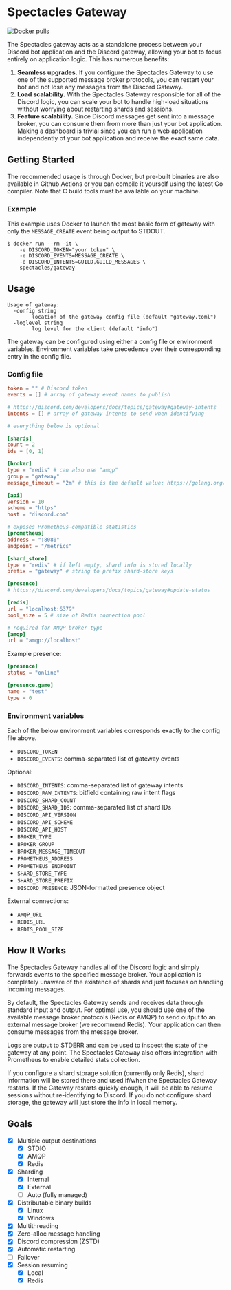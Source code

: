 # Spectacles Gateway

[![Docker pulls](https://img.shields.io/docker/pulls/spectacles/gateway)](https://hub.docker.com/r/spectacles/gateway)

The Spectacles gateway acts as a standalone process between your Discord bot application and the
Discord gateway, allowing your bot to focus entirely on application logic. This has numerous
benefits:

1. **Seamless upgrades.** If you configure the Spectacles Gateway to use one of the supported
message broker protocols, you can restart your bot and not lose any messages from the Discord
Gateway.
2. **Load scalability.** With the Spectacles Gateway responsible for all of the Discord logic,
you can scale your bot to handle high-load situations without worrying about restarting shards
and sessions.
3. **Feature scalability.** Since Discord messages get sent into a message broker, you can consume
them from more than just your bot application. Making a dashboard is trivial since you can run a
web application independently of your bot application and receive the exact same data.

## Getting Started

The recommended usage is through Docker, but pre-built binaries are also available in Github
Actions or you can compile it yourself using the latest Go compiler. Note that C build tools must
be available on your machine.

### Example

This example uses Docker to launch the most basic form of gateway with only the `MESSAGE_CREATE`
event being output to STDOUT.

```
$ docker run --rm -it \
	-e DISCORD_TOKEN="your token" \
	-e DISCORD_EVENTS=MESSAGE_CREATE \
	-e DISCORD_INTENTS=GUILD,GUILD_MESSAGES \
	spectacles/gateway
```

## Usage

```
Usage of gateway:
  -config string
        location of the gateway config file (default "gateway.toml")
  -loglevel string
        log level for the client (default "info")
```

The gateway can be configured using either a config file or environment variables. Environment
variables take precedence over their corresponding entry in the config file.

### Config file

```toml
token = "" # Discord token
events = [] # array of gateway event names to publish

# https://discord.com/developers/docs/topics/gateway#gateway-intents
intents = [] # array of gateway intents to send when identifying

# everything below is optional

[shards]
count = 2
ids = [0, 1]

[broker]
type = "redis" # can also use "amqp"
group = "gateway"
message_timeout = "2m" # this is the default value: https://golang.org/pkg/time/#ParseDuration

[api]
version = 10
scheme = "https"
host = "discord.com"

# exposes Prometheus-compatible statistics
[prometheus]
address = ":8080"
endpoint = "/metrics"

[shard_store]
type = "redis" # if left empty, shard info is stored locally
prefix = "gateway" # string to prefix shard-store keys

[presence]
# https://discord.com/developers/docs/topics/gateway#update-status

[redis]
url = "localhost:6379"
pool_size = 5 # size of Redis connection pool

# required for AMQP broker type
[amqp]
url = "amqp://localhost"
```

Example presence:

```toml
[presence]
status = "online"

[presence.game]
name = "test"
type = 0
```

### Environment variables

Each of the below environment variables corresponds exactly to the config file above.

- `DISCORD_TOKEN`
- `DISCORD_EVENTS`: comma-separated list of gateway events

Optional:

- `DISCORD_INTENTS`: comma-separated list of gateway intents
- `DISCORD_RAW_INTENTS`: bitfield containing raw intent flags
- `DISCORD_SHARD_COUNT`
- `DISCORD_SHARD_IDS`: comma-separated list of shard IDs
- `DISCORD_API_VERSION`
- `DISCORD_API_SCHEME`
- `DISCORD_API_HOST`
- `BROKER_TYPE`
- `BROKER_GROUP`
- `BROKER_MESSAGE_TIMEOUT`
- `PROMETHEUS_ADDRESS`
- `PROMETHEUS_ENDPOINT`
- `SHARD_STORE_TYPE`
- `SHARD_STORE_PREFIX`
- `DISCORD_PRESENCE`: JSON-formatted presence object

External connections:

- `AMQP_URL`
- `REDIS_URL`
- `REDIS_POOL_SIZE`

## How It Works

The Spectacles Gateway handles all of the Discord logic and simply forwards events to the specified
message broker. Your application is completely unaware of the existence of shards and just focuses
on handling incoming messages.

By default, the Spectacles Gateway sends and receives data through standard input and output. For
optimal use, you should use one of the available message broker protocols (Redis or AMQP) to
send output to an external message broker (we recommend Redis). Your application can then
consume messages from the message broker.

Logs are output to STDERR and can be used to inspect the state of the gateway at any point. The
Spectacles Gateway also offers integration with Prometheus to enable detailed stats collection.

If you configure a shard storage solution (currently only Redis), shard information will be stored
there and used if/when the Spectacles Gateway restarts. If the Gateway restarts quickly enough, it
will be able to resume sessions without re-identifying to Discord. If you do not configure shard
storage, the gateway will just store the info in local memory.

## Goals

- [x] Multiple output destinations
	- [x] STDIO
	- [x] AMQP
	- [x] Redis
- [x] Sharding
	- [x] Internal
	- [x] External
	- [ ] Auto (fully managed)
- [x] Distributable binary builds
	- [x] Linux
	- [x] Windows
- [x] Multithreading
- [x] Zero-alloc message handling
- [x] Discord compression (ZSTD)
- [x] Automatic restarting
- [ ] Failover
- [x] Session resuming
	- [x] Local
	- [x] Redis
